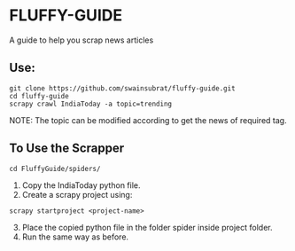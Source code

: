 # FLUFFY-GUIDE

A guide to help you scrap news articles

## Use:
```
git clone https://github.com/swainsubrat/fluffy-guide.git
cd fluffy-guide
scrapy crawl IndiaToday -a topic=trending
```
NOTE: The topic can be modified according to get the news of required tag.

## To Use the Scrapper
```
cd FluffyGuide/spiders/
```
1. Copy the IndiaToday python file.
2. Create a scrapy project using:
```
scrapy startproject <project-name>
```
3. Place the copied python file in the folder spider inside project folder.
4. Run the same way as before.